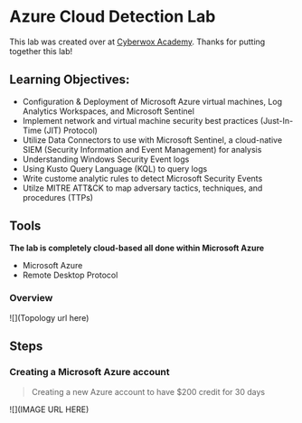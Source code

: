 <h1>Azure Cloud Detection Lab</h1>

This lab was created over at [Cyberwox Academy](https://cyberwoxacademy.com/azure-cloud-detection-lab-project/). Thanks for putting together this lab!

<h2>Learning Objectives:</h2>

- Configuration & Deployment of Microsoft Azure virtual machines, Log Analytics Workspaces, and Microsoft Sentinel
- Implement network and virtual machine security best practices (Just-In-Time (JIT) Protocol)
- Utilize Data Connectors to use with Microsoft Sentinel, a cloud-native SIEM (Security Information and Event Management) for analysis
- Understanding Windows Security Event logs
- Using Kusto Query Language (KQL) to query logs
- Write custome analytic rules to detect Microsoft Security Events
- Utilze MITRE ATT&CK to map adversary tactics, techniques, and procedures (TTPs)

<h2>Tools</h2>

<b>The lab is completely cloud-based all done within Microsoft Azure</b>
- Microsoft Azure
- Remote Desktop Protocol

### Overview
![](Topology url here)

<h2>Steps</h2>
  
### Creating a Microsoft Azure account
> Creating a new Azure account to have $200 credit for 30 days

![](IMAGE URL HERE)



